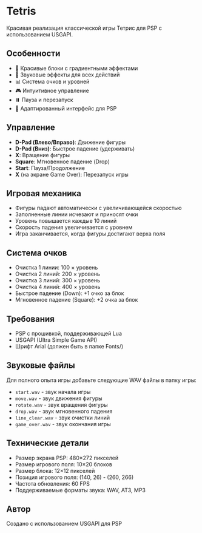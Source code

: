 # Tetris

Красивая реализация классической игры Тетрис для PSP с использованием USGAPI.

## Особенности

-   🎨 Красивые блоки с градиентными эффектами
-   🎵 Звуковые эффекты для всех действий
-   📊 Система очков и уровней
-   🎮 Интуитивное управление
-   ⏸️ Пауза и перезапуск
-   📱 Адаптированный интерфейс для PSP

## Управление

-   **D-Pad (Влево/Вправо)**: Движение фигуры
-   **D-Pad (Вниз)**: Быстрое падение (удерживать)
-   **X**: Вращение фигуры
-   **Square**: Мгновенное падение (Drop)
-   **Start**: Пауза/Продолжение
-   **X** (на экране Game Over): Перезапуск игры

## Игровая механика

-   Фигуры падают автоматически с увеличивающейся скоростью
-   Заполненные линии исчезают и приносят очки
-   Уровень повышается каждые 10 линий
-   Скорость падения увеличивается с уровнем
-   Игра заканчивается, когда фигуры достигают верха поля

## Система очков

-   Очистка 1 линии: 100 × уровень
-   Очистка 2 линий: 200 × уровень
-   Очистка 3 линий: 300 × уровень
-   Очистка 4 линий: 400 × уровень
-   Быстрое падение (Down): +1 очко за блок
-   Мгновенное падение (Square): +2 очка за блок

## Требования

-   PSP с прошивкой, поддерживающей Lua
-   USGAPI (Ultra Simple Game API)
-   Шрифт Arial (должен быть в папке Fonts/)

## Звуковые файлы

Для полного опыта игры добавьте следующие WAV файлы в папку игры:

-   `start.wav` - звук начала игры
-   `move.wav` - звук движения фигуры
-   `rotate.wav` - звук вращения фигуры
-   `drop.wav` - звук мгновенного падения
-   `line_clear.wav` - звук очистки линий
-   `game_over.wav` - звук окончания игры

## Технические детали

-   Размер экрана PSP: 480×272 пикселей
-   Размер игрового поля: 10×20 блоков
-   Размер блока: 12×12 пикселей
-   Позиция игрового поля: (140, 26) - (260, 266)
-   Частота обновления: 60 FPS
-   Поддерживаемые форматы звука: WAV, AT3, MP3

## Автор

Создано с использованием USGAPI для PSP
